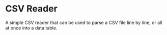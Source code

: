 # CSV Reader
A simple CSV reader that can be used to parse a CSV file line by line, or all at once into a data table.